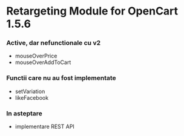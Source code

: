 # Retargeting Module for OpenCart 1.5.6 #

### Active, dar nefunctionale cu v2 ###
* mouseOverPrice
* mouseOverAddToCart
  
### Functii care nu au fost implementate ###
* setVariation
* likeFacebook
  
### In asteptare ###
* implementare REST API